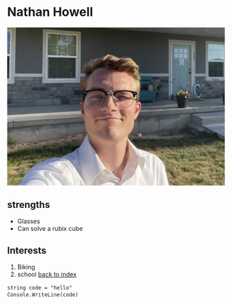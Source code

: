 # Nathan Howell
![selfie.](/images/IMG_0008.jpg)
## strengths
* Glasses
* Can solve a rubix cube
## Interests 
1. Biking 
2. school
[back to index](index.html)
```
string code = "hello"
Console.WriteLine(code)
```